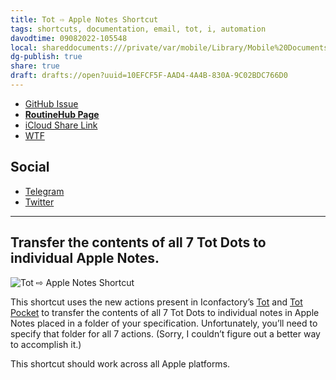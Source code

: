 ```yaml
---
title: Tot ⇨ Apple Notes Shortcut
tags: shortcuts, documentation, email, tot, i, automation
davodtime: 09082022-105548
local: shareddocuments:///private/var/mobile/Library/Mobile%20Documents/iCloud~md~obsidian/Documents/OBSHIDDIAN/drafts/10EFCF5F-AAD4-4A4B-830A-9C02BDC766D0.md
dg-publish: true
share: true
draft: drafts://open?uuid=10EFCF5F-AAD4-4A4B-830A-9C02BDC766D0
---
```


- [GitHub Issue](https://github.com/extratone/i/issues/172)
- [**RoutineHub Page**](https://routinehub.co/shortcut/11500)
- [iCloud Share Link](https://www.icloud.com/shortcuts/6225fb507fa043409a4eb0ef144b1f0c)
- [WTF](https://davidblue.wtf/drafts/10EFCF5F-AAD4-4A4B-830A-9C02BDC766D0.html)

## Social

- [Telegram](https://t.me/extratone/10929)
- [Twitter](https://twitter.com/NeoYokel/status/1510692154015952897)

---

## Transfer the contents of all 7 Tot Dots to individual Apple Notes.

![Tot ⇨ Apple Notes Shortcut](https://user-images.githubusercontent.com/43663476/161443034-7ebaf595-c26a-4a28-a032-5eb0b5190ac8.png)

This shortcut uses the new actions present in Iconfactory’s [Tot](https://apps.apple.com/us/app/tot/id1491071483) and [Tot Pocket](https://apps.apple.com/us/app/tot-pocket/id1498235191) to transfer the contents of all 7 Tot Dots to individual notes in Apple Notes placed in a folder of your specification. Unfortunately, you’ll need to specify that folder for all 7 actions. (Sorry, I couldn’t figure out a better way to accomplish it.)

This shortcut should work across all Apple platforms.